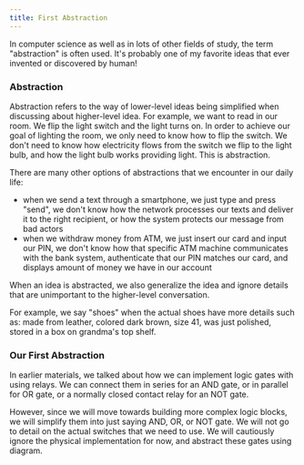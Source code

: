 ```yaml
---
title: First Abstraction
---
```


In computer science as well as in lots of other fields of study, the term "abstraction" is often used. It's probably one of my favorite ideas that ever invented or discovered by human!

### Abstraction 

Abstraction refers to the way of lower-level ideas being simplified when discussing about higher-level idea. For example, we want to read in our room. We flip the light switch and the light turns on. In order to achieve our goal of lighting the room, we only need to know how to flip the switch. We don't need to know how electricity flows from the switch we flip to the light bulb, and how the light bulb works providing light. This is abstraction.

There are many other options of abstractions that we encounter in our daily life:
- when we send a text through a smartphone, we just type and press "send", we don't know how the network processes our texts and deliver it to the right recipient, or how the system protects our message from bad actors
- when we withdraw money from ATM, we just insert our card and input our PIN, we don't know how that specific ATM machine communicates with the bank system, authenticate that our PIN matches our card, and displays amount of money we have in our account

When an idea is abstracted, we also generalize the idea and ignore details that are unimportant to the higher-level conversation. 

For example, we say "shoes" when the actual shoes have more details such as: made from leather, colored dark brown, size 41, was just polished, stored in a box on grandma's top shelf. 


### Our First Abstraction

In earlier materials, we talked about how we can implement logic gates with using relays. We can connect them in series for an AND gate, or in parallel for OR gate, or a normally closed contact relay for an NOT gate.

However, since we will move towards building more complex logic blocks, we will simplify them into just saying AND, OR, or NOT gate. We will not go to detail on the actual switches that we need to use. We will cautiously ignore the physical implementation for now, and abstract these gates using diagram.

